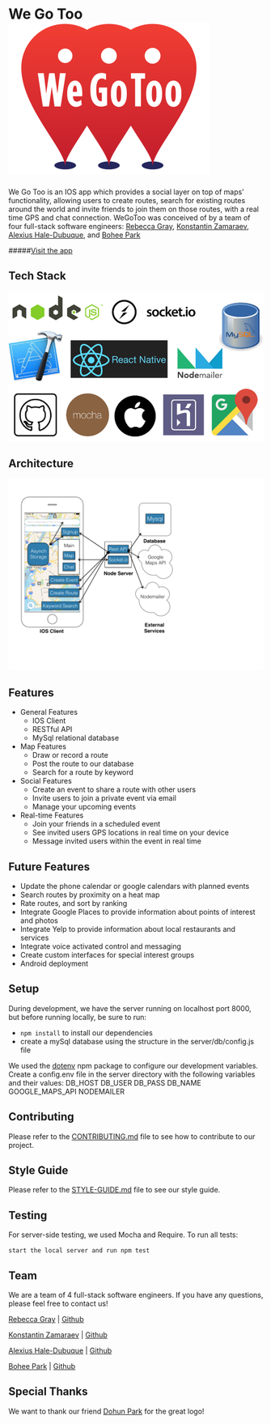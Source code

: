 # We Go Too![](/landing/assets/logo.png)

We Go Too is an IOS app which provides a social layer on top of maps' functionality, allowing users to create routes, search for existing routes around the world and invite friends to join them on those routes, with a real time GPS and chat connection. WeGoToo was conceived of by a team of four full-stack software engineers: [Rebecca Gray](https://github.com/rebeccagray), [Konstantin Zamaraev](https://github.com/zamaraevk), [Alexius Hale-Dubuque](https://github.com/alexiushaledubuque), and [Bohee Park](https://github.com/boheepark)

#####[Visit the app](http://WeGoToo.herokuapp.com/)

## Tech Stack
![Tech Stack](/landing/assets/wegotootechstack.001.jpeg)

## Architecture
![Architecture](/landing/assets/WeGoToo.001.jpeg)

## Features
- General Features
  - IOS Client
  - RESTful API
  - MySql relational database
- Map Features
  - Draw or record a route
  - Post the route to our database
  - Search for a route by keyword
- Social Features
  - Create an event to share a route with other users
  - Invite users to join a private event via email
  - Manage your upcoming events
- Real-time Features
  - Join your friends in a scheduled event
  - See invited users GPS locations in real time on your device
  - Message invited users within the event in real time


## Future Features
- Update the phone calendar or google calendars with planned events
- Search routes by proximity on a heat map
- Rate routes, and sort by ranking
- Integrate Google Places to provide information about points of interest and photos
- Integrate Yelp to provide information about local restaurants and services
- Integrate voice activated control and messaging
- Create custom interfaces for special interest groups
- Android deployment

## Setup
During development, we have the server running on localhost port 8000, but before running locally, be sure to run:
- `npm install` to install our dependencies
- create a mySql database using the structure in the server/db/config.js file

We used the [dotenv](https://github.com/bkeepers/dotenv) npm package to configure our development variables. Create a config.env file in the server directory with the following variables and their values:
DB_HOST
DB_USER
DB_PASS
DB_NAME
GOOGLE_MAPS_API
NODEMAILER


## Contributing
Please refer to the [CONTRIBUTING.md](_CONTRIBUTING.md) file to see how to contribute to our project.

## Style Guide
Please refer to the [STYLE-GUIDE.md](_STYLE-GUIDE.md) file to see our style guide.

## Testing
For server-side testing, we used Mocha and Require. To run all tests:
```
start the local server and run npm test

```

## Team
We are a team of 4 full-stack software engineers. If you have any questions, please feel free to contact us!

[Rebecca Gray](https://www.linkedin.com/in/rebeccagray) | [Github](https://github.com/rebeccagray)

[Konstantin Zamaraev](https://www.linkedin.com/in/zamaraevk) | [Github](https://github.com/zamaraevk)

[Alexius Hale-Dubuque](https://www.linkedin.com/in/alexiushaledubuque) | [Github](https://github.com/alexiushaledubuque)

[Bohee Park](https://www.linkedin.com/in/boheepark) | [Github](https://github.com/boheepark)


## Special Thanks
We want to thank our friend [Dohun Park](https://www.linkedin.com/in/doh1211/) for the great logo!
